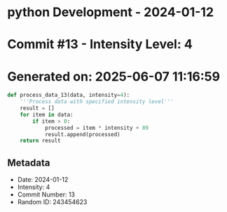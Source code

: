 ﻿# python Development - 2024-01-12
# Commit #13 - Intensity Level: 4
# Generated on: 2025-06-07 11:16:59
```python
def process_data_13(data, intensity=4):
    '''Process data with specified intensity level'''
    result = []
    for item in data:
        if item > 0:
            processed = item * intensity + 89
            result.append(processed)
    return result
```
## Metadata
- Date: 2024-01-12
- Intensity: 4
- Commit Number: 13
- Random ID: 243454623
